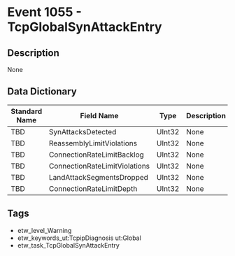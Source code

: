 # Event 1055 - TcpGlobalSynAttackEntry

## Description
None

## Data Dictionary
|Standard Name|Field Name|Type|Description|Sample Value|
|---|---|---|---|---|
|TBD|SynAttacksDetected|UInt32|None|`None`|
|TBD|ReassemblyLimitViolations|UInt32|None|`None`|
|TBD|ConnectionRateLimitBacklog|UInt32|None|`None`|
|TBD|ConnectionRateLimitViolations|UInt32|None|`None`|
|TBD|LandAttackSegmentsDropped|UInt32|None|`None`|
|TBD|ConnectionRateLimitDepth|UInt32|None|`None`|

## Tags
* etw_level_Warning
* etw_keywords_ut:TcpipDiagnosis ut:Global
* etw_task_TcpGlobalSynAttackEntry